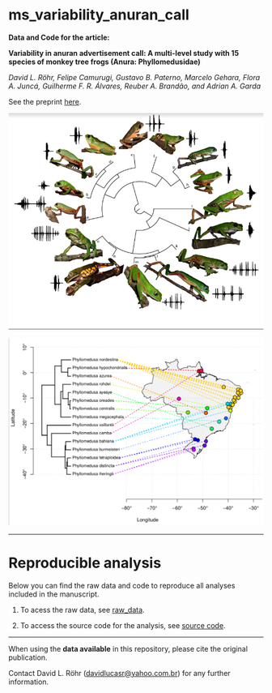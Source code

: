 # ms_variability_anuran_call

__Data and Code for the article:__ 

__Variability in anuran advertisement call: A multi-level study with 15 species of monkey tree frogs (Anura: Phyllomedusidae)__

_David L. Röhr, Felipe Camurugi, Gustavo B. Paterno, Marcelo Gehara, Flora A. Juncá,
Guilherme F. R. Álvares, Reuber A. Brandão, and Adrian A. Garda_

See the preprint [here](https://osf.io/gspzc/).

![](images/phylogeny.png)

![](images/map_to_phylo.png)

***

# Reproducible analysis

Below you can find the raw data and code to reproduce all analyses included in the manuscript.

1. To acess the raw data, see [raw_data](https://github.com/paternogbc/ms_variability_anuran_call/blob/master/data/raw/raw_data_anuran_call_parameters.csv).

2. To access the source code for the analysis, see 
[source code](https://github.com/paternogbc/ms_variability_anuran_call/tree/master/R).

***

When using the __data available__ in this repository, please cite the original publication.  

Contact David L. Röhr (davidlucasr@yahoo.com.br) for any further information.  

